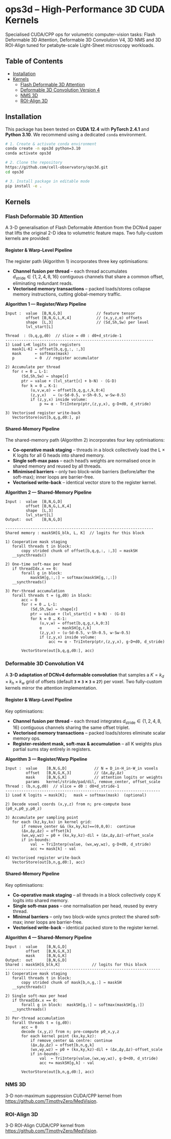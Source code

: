 # ops3d – High-Performance 3D CUDA Kernels
Specialised CUDA/CPP ops for volumetric computer-vision tasks: Flash Deformable 3D Attention, Deformable 3D Convolution V4, 3D NMS and 3D ROI-Align tuned for petabyte-scale Light-Sheet microscopy workloads.

## Table of Contents

- [Installation](#installation)
- [Kernels](#kernels)
  - [Flash Deformable 3D Attention](#flash-deformable-3d-attention)
  - [Deformable 3D Convolution Version 4](#deformable-3d-convolution-version-4)
  - [NMS 3D](#nms-3d)
  - [ROI-Align 3D](#roi-align-3d)
  
## Installation

This package has been tested on **CUDA 12.4** with **PyTorch 2.4.1** and **Python 3.10**. We recommend using a dedicated `conda` environment.

```bash
# 1. Create & activate conda environment
conda create -n ops3d python=3.10
conda activate ops3d

# 2. Clone the repository
https://github.com/cell-observatory/ops3d.git
cd ops3d

# 3. Install package in editable mode
pip install -e . 
```

## Kernels

### Flash Deformable 3D Attention

A 3-D generalisation of Flash Deformable Attention from the DCNv4 paper that lifts the original 2-D idea to volumetric feature maps.
Two fully-custom kernels are provided:

#### Register & Warp-Level Pipeline  <a id="alg-reg"></a>

The register path (Algorithm&nbsp;1) incorporates three key optimisations:

- **Channel fusion per thread** – each thread accumulates  
 $d_{\text{stride}} \in \{1,2,4,8,16\}$ contiguous channels that share a common offset, eliminating redundant reads.
- **Vectorised memory transactions** – packed loads/stores collapse memory instructions, cutting global-memory traffic.

<summary><strong>Algorithm 1 — Register/Warp Pipeline</strong></summary>

```text
Input :  value  [B,N,G,D]               // feature tensor
         offset [B,N,G,L,K,4]           // (x,y,z,α) offsets
         shape  [L,3]                   // (Sd,Sh,Sw) per level
         lvl_start[L]

Thread  : (b,q,g,d0)  // slice = d0 : d0+d_stride-1
-----------------------------------------------------------------
1) Load L×K logits into registers
   mask[L·K] ← offset[b,q,g,:, :,3]
   mask      ← softmax(mask)
   p         ← 0  // register accumulator

2) Accumulate per thread
   for ℓ = 0 … L-1:
       (Sd,Sh,Sw) ← shape[ℓ]
       ptr ← value + (lvl_start[ℓ] + b·N) · (G·D)
       for k = 0 … K-1:
           (u,v,w,α) ← offset[b,q,g,ℓ,k,0:4]
           (z,y,x)   ← (u·Sd-0.5, v·Sh-0.5, w·Sw-0.5)
           if (z,y,x) inside volume:
               p += α · TriInterp(ptr,(z,y,x), g·D+d0, d_stride)

3) Vectorised register write-back
   VectorStore(out[b,q,g,d0:], p)
```


#### Shared-Memory Pipeline  <a id="alg-smp"></a>

The shared-memory path (Algorithm 2) incorporates four key optimisations:

- **Co-operative mask staging** – threads in a block collectively load the L × K logits for all G heads into shared memory.  
- **Single soft-max pass** – each head’s weights are normalised once in shared memory and reused by all threads.  
- **Minimised barriers** – only two block-wide barriers (before/after the soft-max); inner loops are barrier-free.  
- **Vectorised write-back** – identical vector store to the register kernel.  

<summary><strong>Algorithm&nbsp;2 — Shared-Memory Pipeline</strong></summary>

```text
Input :  value  [B,N,G,D]
         offset [B,N,G,L,K,4]
         shape  [L,3]
         lvl_start[L]
Output:  out    [B,N,G,D]

-----------------------------------------------------------------
Shared memory : maskSH[G_blk, L, K]  // logits for this block

1) Cooperative mask staging
   forall threads t in block:
       copy strided chunk of offset[b,q,g,:, :,3] → maskSH
   __syncthreads()

2) One-time soft-max per head
   if threadIdx.x == 0:
       forall g in block:
           maskSH[g,:,:] ← softmax(maskSH[g,:,:])
   __syncthreads()

3) Per-thread accumulation
   forall threads t = (g,d0) in block:
       acc ← 0
       for ℓ = 0 … L-1:
           (Sd,Sh,Sw) ← shape[ℓ]
           ptr ← value + (lvl_start[ℓ] + b·N) · (G·D)
           for k = 0 … K-1:
               (u,v,w) ← offset[b,q,g,ℓ,k,0:3]
               α       ← maskSH[g,ℓ,k]
               (z,y,x) ← (u·Sd-0.5, v·Sh-0.5, w·Sw-0.5)
               if (z,y,x) inside volume:
                   acc += α · TriInterp(ptr,(z,y,x), g·D+d0, d_stride)

       VectorStore(out[b,q,g,d0:], acc)
```

### Deformable 3D Convolution V4

A **3-D adaptation of DCNv4 deformable convolution** that samples a  $K = k_d \times k_h \times k_w$ grid of offsets (default **`3` × `3` × `3` = `27`**) per voxel. Two fully-custom kernels mirror the attention implementation.

#### Register & Warp-Level Pipeline  <a id="alg-dcn-reg"></a>

Key optimisations:

- **Channel fusion per thread** – each thread integrates $d_{\text{stride}} \in \{1,2,4,8,16\}$ contiguous channels sharing the same offset triplet.  
- **Vectorised memory transactions** – packed loads/stores eliminate scalar memory ops.  
- **Register-resident mask, soft-max & accumulation** – all K weights plus partial sums stay entirely in registers.  

<summary><strong>Algorithm&nbsp;3 — Register/Warp Pipeline</strong></summary>

```text
Input :  value    [B,N,G,D]            // N = D_in·H_in·W_in voxels
         offset   [B,N,G,K,3]          // (Δx,Δy,Δz)
         mask     [B,N,G,K]            // attention logits or weights
         params   kernel/stride/pad/dil, remove_center, offset_scale
Thread : (b,n,g,d0)  // slice = d0 : d0+d_stride-1
--------------------------------------------------------------------
1) Load K logits → mask[K];   mask ← softmax(mask)  (optional)

2) Decode voxel coords (x,y,z) from n; pre-compute base (p0_x,p0_y,p0_z)

3) Accumulate per sampling point
   for each (kz,ky,kx) in kernel grid:
       if remove_center && (kx,ky,kz)==(0,0,0):  continue
       (Δx,Δy,Δz) ← offset[k]
       (wx,wy,wz) ← p0 + (kx,ky,kz)·dil + (Δx,Δy,Δz)·offset_scale
       if in-bounds:
           val  ← TriInterp(value, (wx,wy,wz), g·D+d0, d_stride)
           acc += mask[k] · val

4) Vectorised register write-back
   VectorStore(out[b,n,g,d0:], acc)
```

#### Shared-Memory Pipeline  <a id="alg-dcn-smp"></a>

Key optimisations:

- **Co-operative mask staging** – all threads in a block collectively copy K logits into shared memory.  
- **Single soft-max pass** – one normalisation per head, reused by every thread.  
- **Minimal barriers** – only two block-wide syncs protect the shared soft-max; inner loops are barrier-free.  
- **Vectorised write-back** – identical packed store to the register kernel.  

<summary><strong>Algorithm&nbsp;4 — Shared-Memory Pipeline</strong></summary>

```text
Input :  value    [B,N,G,D]
         offset   [B,N,G,K,3]
         mask     [B,N,G,K]
Output:  out      [B,N,G,D]
Shared : maskSH[G_blk,K]              // logits for this block
--------------------------------------------------------------------
1) Cooperative mask staging
   forall threads t in block:
       copy strided chunk of mask[b,n,g,:] → maskSH
   __syncthreads()

2) Single soft-max per head
   if threadIdx.x == 0:
       forall g in block:  maskSH[g,:] ← softmax(maskSH[g,:])
   __syncthreads()

3) Per-thread accumulation
   forall threads t = (g,d0):
       acc ← 0
       decode (x,y,z) from n; pre-compute p0_x,y,z
       for each kernel point (kx,ky,kz):
           if remove_center && centre: continue
           (Δx,Δy,Δz) ← offset[b,n,g,k]
           (wx,wy,wz) ← p0 + (kx,ky,kz)·dil + (Δx,Δy,Δz)·offset_scale
           if in-bounds:
               val  ← TriInterp(value,(wx,wy,wz), g·D+d0, d_stride)
               acc += maskSH[g,k] · val

       VectorStore(out[b,n,g,d0:], acc)
```

### NMS 3D  <a id="nms-3d"></a>

3-D non-maximum suppression CUDA/CPP kernel from https://github.com/TimothyZero/MedVision.

### ROI-Align 3D  <a id="roi-align-3d"></a>

3-D ROI-Align CUDA/CPP kernel from https://github.com/TimothyZero/MedVision.
